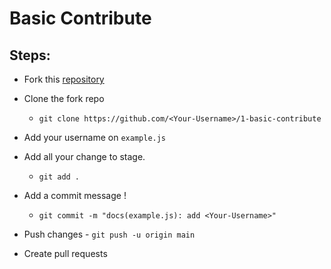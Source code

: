 # Basic Contribute

## Steps:
  -  Fork this [repository](https://github.com/itsavirus-git/1-basic-contribute)
  
  -  Clone the fork repo
     - `git clone https://github.com/<Your-Username>/1-basic-contribute`
     
  -  Add your username on `example.js`
  
  -  Add all your change to stage.
     - `git add .`
 
  -  Add a commit message !
     - `git commit -m "docs(example.js): add <Your-Username>"`
  
  -  Push changes
    - `git push -u origin main`
 
  -  Create pull requests

